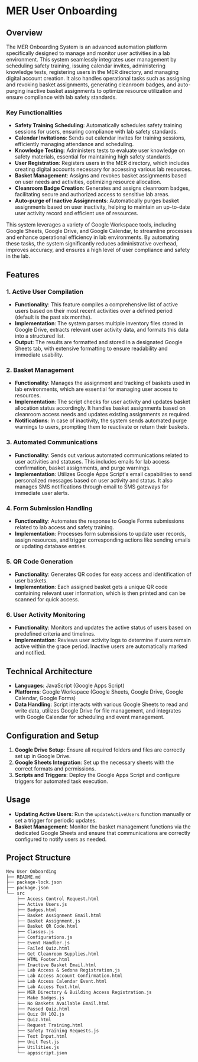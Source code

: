 # MER User Onboarding

## Overview

The MER Onboarding System is an advanced automation platform specifically designed to manage and monitor user activities in a lab environment. This system seamlessly integrates user management by scheduling safety training, issuing calendar invites, administering knowledge tests, registering users in the MER directory, and managing digital account creation. It also handles operational tasks such as assigning and revoking basket assignments, generating cleanroom badges, and auto-purging inactive basket assignments to optimize resource utilization and ensure compliance with lab safety standards.

### Key Functionalities

- **Safety Training Scheduling**: Automatically schedules safety training sessions for users, ensuring compliance with lab safety standards.
- **Calendar Invitations**: Sends out calendar invites for training sessions, efficiently managing attendance and scheduling.
- **Knowledge Testing**: Administers tests to evaluate user knowledge on safety materials, essential for maintaining high safety standards.
- **User Registration**: Registers users in the MER directory, which includes creating digital accounts necessary for accessing various lab resources.
- **Basket Management**: Assigns and revokes basket assignments based on user needs and activities, optimizing resource allocation.
- **Cleanroom Badge Creation**: Generates and assigns cleanroom badges, facilitating secure and authorized access to sensitive lab areas.
- **Auto-purge of Inactive Assignments**: Automatically purges basket assignments based on user inactivity, helping to maintain an up-to-date user activity record and efficient use of resources.

This system leverages a variety of Google Workspace tools, including Google Sheets, Google Drive, and Google Calendar, to streamline processes and enhance operational efficiency in lab environments. By automating these tasks, the system significantly reduces administrative overhead, improves accuracy, and ensures a high level of user compliance and safety in the lab.

## Features

### 1. Active User Compilation

- **Functionality**: This feature compiles a comprehensive list of active users based on their most recent activities over a defined period (default is the past six months).
- **Implementation**: The system parses multiple inventory files stored in Google Drive, extracts relevant user activity data, and formats this data into a structured list.
- **Output**: The results are formatted and stored in a designated Google Sheets tab, with extensive formatting to ensure readability and immediate usability.

### 2. Basket Management

- **Functionality**: Manages the assignment and tracking of baskets used in lab environments, which are essential for managing user access to resources.
- **Implementation**: The script checks for user activity and updates basket allocation status accordingly. It handles basket assignments based on cleanroom access needs and updates existing assignments as required.
- **Notifications**: In case of inactivity, the system sends automated purge warnings to users, prompting them to reactivate or return their baskets.

### 3. Automated Communications

- **Functionality**: Sends out various automated communications related to user activities and statuses. This includes emails for lab access confirmation, basket assignments, and purge warnings.
- **Implementation**: Utilizes Google Apps Script's email capabilities to send personalized messages based on user activity and status. It also manages SMS notifications through email to SMS gateways for immediate user alerts.

### 4. Form Submission Handling

- **Functionality**: Automates the response to Google Forms submissions related to lab access and safety training.
- **Implementation**: Processes form submissions to update user records, assign resources, and trigger corresponding actions like sending emails or updating database entries.

### 5. QR Code Generation

- **Functionality**: Generates QR codes for easy access and identification of user baskets.
- **Implementation**: Each assigned basket gets a unique QR code containing relevant user information, which is then printed and can be scanned for quick access.

### 6. User Activity Monitoring

- **Functionality**: Monitors and updates the active status of users based on predefined criteria and timelines.
- **Implementation**: Reviews user activity logs to determine if users remain active within the grace period. Inactive users are automatically marked and notified.

## Technical Architecture

- **Languages**: JavaScript (Google Apps Script)
- **Platforms**: Google Workspace (Google Sheets, Google Drive, Google Calendar, Google Forms)
- **Data Handling**: Script interacts with various Google Sheets to read and write data, utilizes Google Drive for file management, and integrates with Google Calendar for scheduling and event management.

## Configuration and Setup

1. **Google Drive Setup**: Ensure all required folders and files are correctly set up in Google Drive.
2. **Google Sheets Integration**: Set up the necessary sheets with the correct formats and permissions.
3. **Scripts and Triggers**: Deploy the Google Apps Script and configure triggers for automated task execution.

## Usage

- **Updating Active Users**: Run the `updateActiveUsers` function manually or set a trigger for periodic updates.
- **Basket Management**: Monitor the basket management functions via the dedicated Google Sheets and ensure that communications are correctly configured to notify users as needed.

## Project Structure

```txt
New User Onboarding
├── README.md
├── package-lock.json
├── package.json
└── src
    ├── Access Control Request.html
    ├── Active Users.js
    ├── Badges.html
    ├── Basket Assignment Email.html
    ├── Basket Assignment.js
    ├── Basket QR Code.html
    ├── Classes.js
    ├── Configurations.js
    ├── Event Handler.js
    ├── Failed Quiz.html
    ├── Get Cleanroom Supplies.html
    ├── HTML Footer.html
    ├── Inactive Basket Email.html
    ├── Lab Access & Sedona Registration.js
    ├── Lab Access Account Confirmation.html
    ├── Lab Access Calendar Event.html
    ├── Lab Access Text.html
    ├── MER Directory & Building Access Registration.js
    ├── Make Badges.js
    ├── No Baskets Available Email.html
    ├── Passed Quiz.html
    ├── Quiz OH 102.js
    ├── Quiz.html
    ├── Request Training.html
    ├── Safety Training Requests.js
    ├── Text Input.html
    ├── Unit Test.js
    ├── Utilities.js
    └── appsscript.json
```
